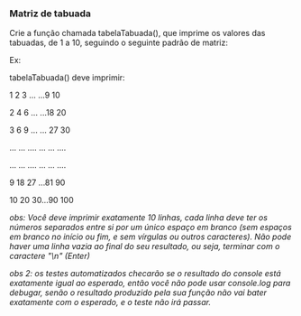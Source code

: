 ### Matriz de tabuada ###

Crie a função chamada tabelaTabuada(), que imprime os valores das tabuadas, de 1 a 10, seguindo o seguinte padrão de matriz:

Ex:

tabelaTabuada() deve imprimir:

1 2 3 ... ...9 10

2 4 6 ... ...18 20

3 6 9 ... ... 27 30

... ... .... ... ... ....

... ... .... ... ... ....

9 18 27 ...81 90

10 20 30...90 100

*obs: Você deve imprimir exatamente 10 linhas, cada linha deve ter os números separados entre si por um único espaço em branco (sem espaços em branco no início ou fim, e sem vírgulas ou outros caracteres). Não pode haver uma linha vazia ao final do seu resultado, ou seja, terminar com o caractere* *"\\n"* *(Enter)*

*obs 2: os testes automatizados checarão se o resultado do console está exatamente igual ao esperado, então você não pode usar console.log para debugar, senão o resultado produzido pela sua função não vai bater exatamente com o esperado, e o teste não irá passar.*